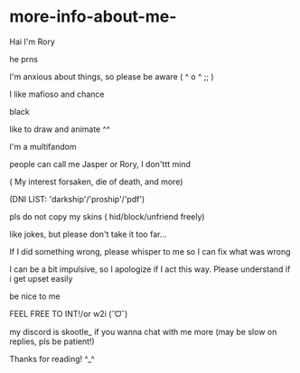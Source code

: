 # more-info-about-me-
Hai I'm Rory 

 he prns

I'm  anxious about things,  so please be aware  ( ^ o ^ ;; )  

I like mafioso and chance 
 
 black
 
   like to draw and animate ^^

I'm a multifandom  

people can call me Jasper or Rory, I don'ttt mind 

 ( My interest forsaken, die of death, and more) 

 (DNI LIST: 'darkship'/'proship'/'pdf') 
 
pls do not copy my skins ( hid/block/unfriend freely)

 like jokes, but please don't take it  too far...

If I did something wrong, please whisper to me so I can fix  what was wrong 

I can be a bit impulsive,  so I apologize if I act this way. Please understand if i get upset easily 

 be nice  to me  

FEEL FREE TO INT!/or w2i (ˆᗜˆ)

my discord is skootle_ if you wanna chat with me more  (may be slow on replies, pls be patient!)

Thanks for reading! ^_^
